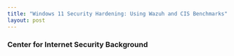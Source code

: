 ```yaml
---
title: "Windows 11 Security Hardening: Using Wazuh and CIS Benchmarks"
layout: post
---
```


### Center for Internet Security Background
